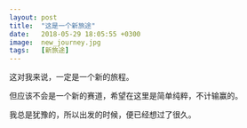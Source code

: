 ```yaml
---
layout: post
title:  "这是一个新旅途"
date:   2018-05-29 18:05:55 +0300
image:  new_journey.jpg
tags:   [新旅途]
---
```

这对我来说，一定是一个新的旅程。

但应该不会是一个新的赛道，希望在这里是简单纯粹，不计输赢的。

我总是犹豫的，所以出发的时候，便已经想过了很久。
